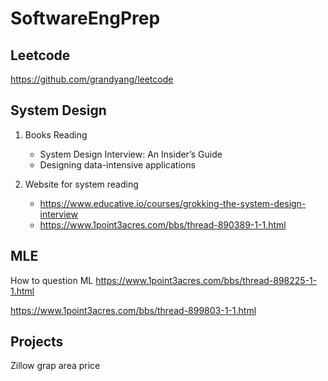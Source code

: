 # SoftwareEngPrep

## Leetcode

https://github.com/grandyang/leetcode

## System Design

1. Books Reading
   - System Design Interview: An Insider’s Guide
   - Designing data-intensive applications

2. Website for system reading
   - https://www.educative.io/courses/grokking-the-system-design-interview
   - https://www.1point3acres.com/bbs/thread-890389-1-1.html



## MLE

How to question ML https://www.1point3acres.com/bbs/thread-898225-1-1.html


https://www.1point3acres.com/bbs/thread-899803-1-1.html

## Projects

Zillow grap area price
